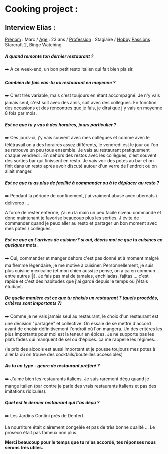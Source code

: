 # Cooking project :

## Interview Elias :

<u>Prénom</u> : Marc / <u>Age</u> : 23 ans / <u>Profession</u> : Stagiaire / <u>Hobby,Passions</u> : Starcraft 2, Binge Watching

##### A quand remonte ton dernier restaurant ?

:arrow_right: A ce week-end, un bon petit resto italien qui fait bien plaisir.

##### Combien de fois vas-tu au restaurant en moyenne ?

:arrow_right: C'est très variable, mais c'est toujours en étant accompagné. Je n'y vais jamais seul, c'est soit avec des amis, soit avec des collègues. En fonction des occasions et des rencontres que je fais, je dirai que j'y vais en moyenne 8 fois par mois.

##### Est ce que tu y vas à des horaires, jours particulier ?

:arrow_right: Ces jours-ci, j'y vais souvent avec mes collègues et comme avec le télétravail on a des horaires assez différents, le vendredi est le jour où l'on se retrouve un peu tous ensemble. Je vais au restaurant pratiquement chaque vendredi . En dehors des restos avec les collègues, c'est souvent des sorties bar qui finissent en resto. Je vais voir des potes au bar et on finit dans un resto après avoir discuté autour d'un verre de l'endroit où on allait manger.

##### Est ce que tu as plus de facilité à commander ou à te déplacer au resto ?

:arrow_right: Pendant la période de confinement, j'ai vraiment abusé avec ubereats / deliveroo ...

A force de rester enfermé, j'ai eu la main un peu facile niveau commande et donc maintenant je favorise beaucoup plus les sorties. J'évite de commander quand je peux aller au resto et partager un bon moment avec mes potes / collègues.

##### Est ce que ça t'arrives de cuisiner? si oui, décris moi ce que tu cuisines en quelques mots.

:arrow_right: Oui, commander et manger dehors c'est pas donné et à moment malgré ma flemme légendaire, je me motive à cuisiner. Personnellement, je suis plus cuisine mexicaine (et mon chien aussi je pense, on a ça en commun .. entre autres :dog:). Je fais pas mal de tamales, enchiladas, fajitas ... c'est rapide et c'est des habitudes que j'ai gardé depuis le temps où j'étais étudiant. 

##### De quelle manière est ce que tu choisis un restaurant ? (quels procédés, critères sont importants ?)

:arrow_right: Comme je ne vais jamais seul au restaurant, le choix d'un restaurant est une décision "partagée" et collective. On essaie de se mettre d'accord avant de choisir définitivement l'endroit où l'on mangera. Un des critères les plus importants pour moi est la teneur en épices. Je ne supporte pas les plats fades qui manquent de sel ou d'épices. ça me rappelle les régimes...

(le prix des alcools est aussi important et je pousse toujours mes potes à aller là où on trouve des cocktails/bouteilles accessibles)

##### As tu un type - genre de restaurant préféré ?

:arrow_right: J'aime bien les restaurants italiens. Je suis rarement déçu quand je mange italien (par contre je parle des vrais restaurants italiens et pas des imitations ridicules).

##### Quel est le dernier restaurant qui t'as déçu ?

:arrow_right: Les Jardins Contini près de Denfert.

La nourriture était clairement congelée et pas de très bonne qualité ... Le proseco était pas fameux non plus.

**Merci beaucoup pour le temps que tu m'as accordé, tes réponses nous serons très utiles.**

